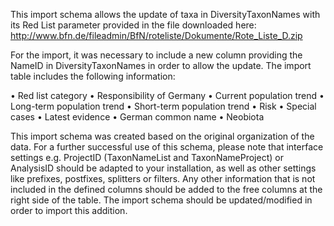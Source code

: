This import schema allows the update of taxa in DiversityTaxonNames with its Red List parameter provided in the file downloaded here: http://www.bfn.de/fileadmin/BfN/roteliste/Dokumente/Rote_Liste_D.zip

For the import, it was necessary to include a new column providing the NameID in DiversityTaxonNames in order to allow the update.
The import table includes the following information:

•	Red list category
•	Responsibility of Germany
•	Current population trend
•	Long-term population trend
•	Short-term population trend
•	Risk
•	Special cases
•	Latest evidence
•	German common name
•	Neobiota

This import schema was created based on the original organization of the data. For a further successful use of this schema, please note that interface settings e.g. ProjectID (TaxonNameList and TaxonNameProject) or AnalysisID should be adapted to your installation, as well as other settings like prefixes, postfixes, splitters or filters. 
Any other information that is not included in the defined columns should be added to the free columns at the right side of the table. The import schema should be updated/modified in order to import this addition.

